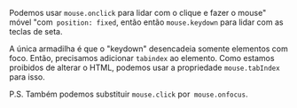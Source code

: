 
Podemos usar `mouse.onclick` para lidar com o clique e fazer o mouse" móvel "com` position: fixed`, então então `mouse.keydown` para lidar com as teclas de seta.

A única armadilha é que o "keydown" desencadeia somente elementos com foco. Então, precisamos adicionar `tabindex` ao elemento. Como estamos proibidos de alterar o HTML, podemos usar a propriedade `mouse.tabIndex` para isso.

P.S. Também podemos substituir `mouse.click` por` mouse.onfocus`.
